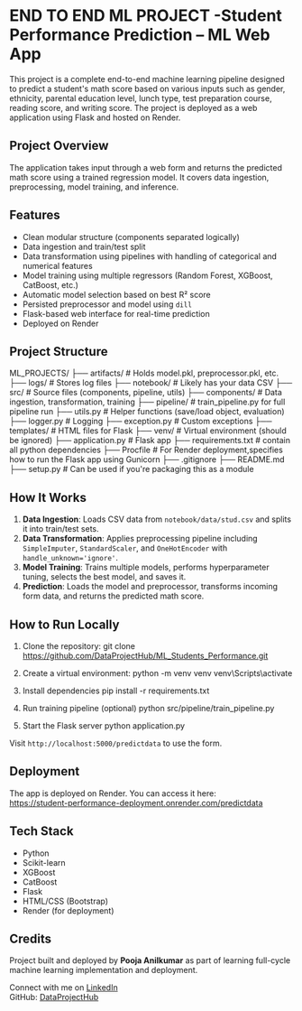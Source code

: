 
# END TO END ML PROJECT -Student Performance Prediction – ML Web App

This project is a complete end-to-end machine learning pipeline designed to predict a student's math score based on various inputs such as gender, ethnicity, parental education level, lunch type, test preparation course, reading score, and writing score. The project is deployed as a web application using Flask and hosted on Render.

## Project Overview

The application takes input through a web form and returns the predicted math score using a trained regression model. It covers data ingestion, preprocessing, model training, and inference.

## Features

- Clean modular structure (components separated logically)
- Data ingestion and train/test split
- Data transformation using pipelines with handling of categorical and numerical features
- Model training using multiple regressors (Random Forest, XGBoost, CatBoost, etc.)
- Automatic model selection based on best R² score
- Persisted preprocessor and model using `dill`
- Flask-based web interface for real-time prediction
- Deployed on Render

## Project Structure
ML_PROJECTS/
├── artifacts/    # Holds model.pkl, preprocessor.pkl, etc.
├── logs/        # Stores log files
├── notebook/      # Likely has your data CSV
├── src/       # Source files (components, pipeline, utils)
    ├── components/ # Data ingestion, transformation, training 
    ├── pipeline/ # train_pipeline.py for full pipeline run
    ├── utils.py # Helper functions (save/load object, evaluation)
    ├── logger.py # Logging
    ├── exception.py # Custom exceptions
├── templates/     # HTML files for Flask
├── venv/        # Virtual environment (should be ignored)
├── application.py     # Flask app
├── requirements.txt   # contain all python dependencies
├── Procfile      # For Render deployment,specifies how to run the Flask app using Gunicorn
├── .gitignore
├── README.md
├── setup.py      # Can be used if you're packaging this as a module


## How It Works

1. **Data Ingestion**: Loads CSV data from `notebook/data/stud.csv` and splits it into train/test sets.
2. **Data Transformation**: Applies preprocessing pipeline including `SimpleImputer`, `StandardScaler`, and `OneHotEncoder` with `handle_unknown='ignore'`.
3. **Model Training**: Trains multiple models, performs hyperparameter tuning, selects the best model, and saves it.
4. **Prediction**: Loads the model and preprocessor, transforms incoming form data, and returns the predicted math score.

## How to Run Locally

1. Clone the repository:
git clone https://github.com/DataProjectHub/ML_Students_Performance.git 

2. Create a virtual environment:
python -m venv venv venv\Scripts\activate

3. Install dependencies
pip install -r requirements.txt

4. Run training pipeline (optional)
python src/pipeline/train_pipeline.py

5. Start the Flask server
python application.py

Visit `http://localhost:5000/predictdata` to use the form.

## Deployment

The app is deployed on Render. You can access it here:  
https://student-performance-deployment.onrender.com/predictdata

## Tech Stack

- Python
- Scikit-learn
- XGBoost
- CatBoost
- Flask
- HTML/CSS (Bootstrap)
- Render (for deployment)

## Credits

Project built and deployed by **Pooja Anilkumar** as part of learning full-cycle machine learning implementation and deployment.

Connect with me on [LinkedIn](https://www.linkedin.com/in/pooja-a-8b678637/)  
GitHub: [DataProjectHub](https://github.com/DataProjectHub/Student_Performance_Predictor)





